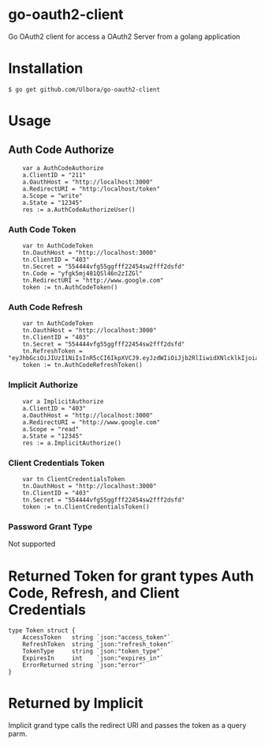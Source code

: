 go-oauth2-client
==============

Go OAuth2 client for access a OAuth2 Server from a golang application

# Installation

```
$ go get github.com/Ulbora/go-oauth2-client

```

# Usage

## Auth Code Authorize
```
    var a AuthCodeAuthorize
	a.ClientID = "211"
	a.OauthHost = "http://localhost:3000"
	a.RedirectURI = "http:/localhost/token"
	a.Scope = "write"
	a.State = "12345"
	res := a.AuthCodeAuthorizeUser()
```

### Auth Code Token
```
    var tn AuthCodeToken
	tn.OauthHost = "http://localhost:3000"
	tn.ClientID = "403"
	tn.Secret = "554444vfg55ggfff22454sw2fff2dsfd"
	tn.Code = "yfgk5mj481QSl46n2zIZGl"
	tn.RedirectURI = "http://www.google.com"
	token := tn.AuthCodeToken()

```

### Auth Code Refresh

```
    var tn AuthCodeToken
	tn.OauthHost = "http://localhost:3000"
	tn.ClientID = "403"
	tn.Secret = "554444vfg55ggfff22454sw2fff2dsfd"
	tn.RefreshToken = "eyJhbGciOiJIUzI1NiIsInR5cCI6IkpXVCJ9.eyJzdWIiOiJjb2RlIiwidXNlcklkIjoia2VuIiwiY2xpZW50SWQiOjQwMywiaWF0IjoxNTAyNDE4NDQ1LCJ0b2tlblR5cGUiOiJyZWZyZXNoIiwiZXhwIjoxNTAyNDU0NDQ1LCJpc3MiOiJVbGJvcmEgT2F1dGgyIFNlcnZlciJ9.7rJPyXkVppTS_4_b3K8nUdnnrjmZI0R69_F7ii5_ueA"
	token := tn.AuthCodeRefreshToken()

```

### Implicit Authorize

```
    var a ImplicitAuthorize
	a.ClientID = "403"
	a.OauthHost = "http://localhost:3000"
	a.RedirectURI = "http://www.google.com"
	a.Scope = "read"
	a.State = "12345"
	res := a.ImplicitAuthorize()

```

### Client Credentials Token

```
    var tn ClientCredentialsToken
	tn.OauthHost = "http://localhost:3000"
	tn.ClientID = "403"
	tn.Secret = "554444vfg55ggfff22454sw2fff2dsfd"
	token := tn.ClientCredentialsToken()

```

### Password Grant Type
Not supported

# Returned Token for grant types Auth Code, Refresh, and Client Credentials

```
type Token struct {
	AccessToken   string `json:"access_token"`
	RefreshToken  string `json:"refresh_token"`
	TokenType     string `json:"token_type"`
	ExpiresIn     int    `json:"expires_in"`
	ErrorReturned string `json:"error"`
}
```

# Returned by Implicit
Implicit grand type calls the redirect URI and passes the token as a query parm.

